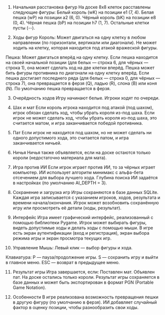 1. Начальная расстановка фигур
На доске 8x8 клеток расставлены следующие фигуры:
Белый король (wK) на позиции e1 (7, 4).
Белая пешка (wP) на позиции a2 (6, 0).
Чёрный король (bK) на позиции e8 (0, 4).
Чёрная пешка (bP) на позиции h7 (1, 7).
Остальные клетки пусты (--).

2. Ходы фигур
Король:
Может двигаться на одну клетку в любом направлении (по горизонтали, вертикали или диагонали).
Не может ходить на клетку, которая находится под атакой вражеской фигуры.

Пешка:
Может двигаться вперёд на одну клетку.
Если пешка находится на своей начальной позиции (для белых — строка 6, для чёрных — строка 1), она может сделать ход на две клетки вперёд.
Пешка может бить фигуры противника по диагонали на одну клетку вперёд.
Если пешка достигает последнего ряда (для белых — строка 0, для чёрных — строка 7), она превращается в ферзя (Q), ладью (R), слона (B) или коня (N). По умолчанию пешка превращается в ферзя.

3. Очерёдность ходов
Игру начинают белые.
Игроки ходят по очереди.

4. Шах и мат
Если король игрока находится под атакой (под шахом), игрок обязан сделать ход, чтобы убрать короля из-под шаха.
Если игрок не может сделать ход, чтобы убрать короля из-под шаха, это считается матом, и игра заканчивается победой противника.

5. Пат
Если игрок не находится под шахом, но не может сделать ни одного допустимого хода, это считается патом, и игра заканчивается ничьей.

6. Ничья
Ничья также объявляется, если на доске остаются только короли (недостаточно материала для мата).

7. Игра против ИИ
Если игрок играет против ИИ, то за чёрных играет компьютер.
ИИ использует алгоритм минимакс с альфа-бета отсечением для выбора лучшего хода.
Глубина поиска ИИ задаётся в настройках (по умолчанию AI_DEPTH = 3).

8. Сохранение и загрузка игр
Игры сохраняются в базе данных SQLite.
Каждая игра записывается с указанием игроков, ходов, результата и времени начала/окончания.
Игрок может возобновить сохранённую игру или просмотреть её детали (ходы, результат).

9. Интерфейс
Игра имеет графический интерфейс, реализованный с помощью библиотеки Pygame.
Игрок может выбирать фигуры, видеть допустимые ходы и делать ходы с помощью мыши.
В игре есть экран аутентификации (вход и регистрация), экран выбора режима игры и экран просмотра текущих игр.

10. Управление
Мышь:
Левый клик — выбор фигуры и хода.

Клавиатура:
P — пауза/продолжение игры.
S — сохранить игру и выйти в главное меню.
ESC — возврат в предыдущее меню.

11. Результат игры
Игра завершается, если:
Поставлен мат.
Объявлен пат.
На доске остались только короли.
Результат игры сохраняется в базе данных и может быть экспортирован в формат PGN (Portable Game Notation).

12. Особенности
В игре реализована возможность превращения пешки в другую фигуру (по умолчанию в ферзя).
ИИ добавляет случайный фактор в оценку позиции, чтобы разнообразить свои ходы.

